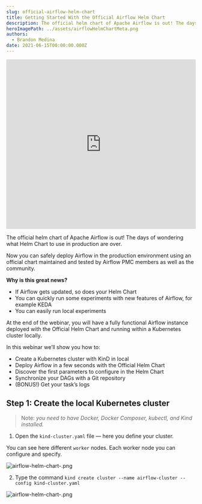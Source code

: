 ```yaml
---
slug: official-airflow-helm-chart
title: Getting Started With the Official Airflow Helm Chart
description: The official helm chart of Apache Airflow is out! The days of wondering what Helm Chart to use in production are over.
heroImagePath: ../assets/airflowHelmChartMeta.png
authors:
  - Brandon Medina
date: 2021-06-15T00:00:00.000Z
---
```


<iframe src="https://fast.wistia.net/embed/iframe/gviwd9gp2c" title="Dynamic Dags Video" allow="autoplay; fullscreen" allowtransparency="true" frameborder="0" scrolling="no" class="wistia_embed" name="wistia_embed" allowfullscreen msallowfullscreen width="100%" height="450"></iframe>

The official helm chart of Apache Airflow is out! The days of wondering what Helm Chart to use in production are over.

Now you can safely deploy Airflow in the production environment using an official chart maintained and tested by Airflow PMC members as well as the community.

**Why is this great news?**

* If Airflow gets updated, so does your Helm Chart
* You can quickly run some experiments with new features of Airflow, for example KEDA
* You can easily run local experiments

At the end of the webinar, you will have a fully functional Airflow instance deployed with the Official Helm Chart and running within a Kubernetes cluster locally.

In this webinar we’ll show you how to:
* Create a Kubernetes cluster with KinD in local
* Deploy Airflow in a few seconds with the Official Helm Chart
* Discover the first parameters to configure in the Helm Chart
* Synchronize your DAGs with a Git repository
* (BONUS!) Get your task’s logs

## Step 1: Create the local Kubernetes cluster

> Note: *you need to have Docker, Docker Composer, kubectl, and Kind installed.*

1. Open the `kind-cluster.yaml` file — here you define your cluster. 

You can see here different `worker` nodes. Each worker node you can configure and specify.

![airflow-helm-chart-.png](../assets/airflow-helm-chart-.png)

2. Type the command `kind create cluster --name airflow-cluster --config kind-cluster.yaml`

![airflow-helm-chart-.png](../assets/airflow-helm-chart-.png)

